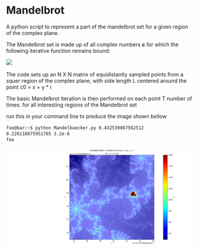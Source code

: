 # Mandelbrot
A python script to represent a part of the mandelbrot set for a given region of the complex plane.

The Mandelbrot set is made up of all complex numbers **c** for which the following iterative function remains bound:

![](https://latex.codecogs.com/svg.image?\large&space;z_{n&plus;1}&space;=&space;z^{2}_n&space;&plus;&space;c)

The code sets up an N X N matrix of equidistantly sampled points from a squer region of the complex plane, with side length L centered around the point 
c0 = x + y * i

The basic Mandelbrot iteration is then performed on each point T number of times. for all interesting regions of the Mandelbrot set 

run this in your command line to preduce the image shown bellow

```console
foo@bar:~$ python Mandelbaecker.py 0.432539867562512  0.226118675951765 3.2e-6
foo
```

![alt text](Fi.png)
